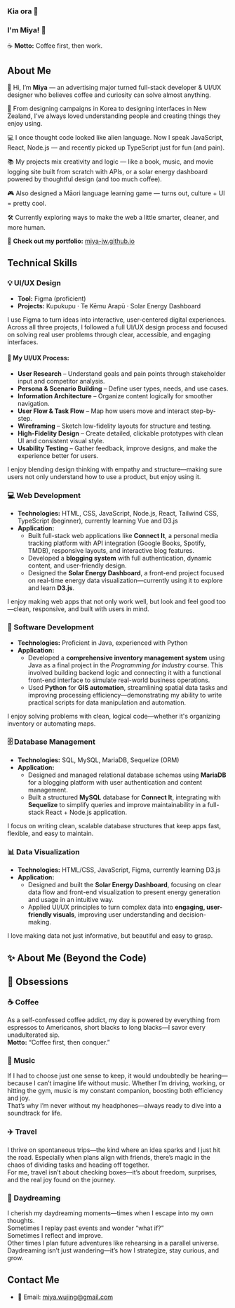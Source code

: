 ### Kia ora 👋

### I'm Miya! 🥳

☕ **Motto:** Coffee first, then work.

## About Me
👋 Hi, I’m **Miya** — an advertising major turned full-stack developer & UI/UX designer who believes coffee and curiosity can solve almost anything.

🎨 From designing campaigns in Korea to designing interfaces in New Zealand, I’ve always loved understanding people and creating things they enjoy using.  

💻 I once thought code looked like alien language. Now I speak JavaScript, React, Node.js — and recently picked up TypeScript just for fun (and pain).  

📚 My projects mix creativity and logic — like a book, music, and movie logging site built from scratch with APIs, or a solar energy dashboard powered by thoughtful design (and too much coffee).  

🎮 Also designed a Māori language learning game — turns out, culture + UI = pretty cool.

🛠️ Currently exploring ways to make the web a little smarter, cleaner, and more human.

🔗 **Check out my portfolio:** [miya-jw.github.io](https://miya-jw.github.io/)



## Technical Skills

### 💡 UI/UX Design

- **Tool:** Figma (proficient)  
- **Projects:** Kupukupu · Te Kēmu Arapū · Solar Energy Dashboard

I use Figma to turn ideas into interactive, user-centered digital experiences. Across all three projects, I followed a full UI/UX design process and focused on solving real user problems through clear, accessible, and engaging interfaces.

#### 🧭 My UI/UX Process:
- **User Research** – Understand goals and pain points through stakeholder input and competitor analysis.  
- **Persona & Scenario Building** – Define user types, needs, and use cases.  
- **Information Architecture** – Organize content logically for smoother navigation.  
- **User Flow & Task Flow** – Map how users move and interact step-by-step.  
- **Wireframing** – Sketch low-fidelity layouts for structure and testing.  
- **High-Fidelity Design** – Create detailed, clickable prototypes with clean UI and consistent visual style.  
- **Usability Testing** – Gather feedback, improve designs, and make the experience better for users.

I enjoy blending design thinking with empathy and structure—making sure users not only understand how to use a product, but enjoy using it.

### 💻 Web Development

- **Technologies:** HTML, CSS, JavaScript, Node.js, React, Tailwind CSS, TypeScript (beginner), currently learning Vue and D3.js  
- **Application:**  
  - Built full-stack web applications like **Connect It**, a personal media tracking platform with API integration (Google Books, Spotify, TMDB), responsive layouts, and interactive blog features.  
  - Developed a **blogging system** with full authentication, dynamic content, and user-friendly design.  
  - Designed the **Solar Energy Dashboard**, a front-end project focused on real-time energy data visualization—currently using it to explore and learn **D3.js**.

I enjoy making web apps that not only work well, but look and feel good too—clean, responsive, and built with users in mind.

### 🧠 Software Development

- **Technologies:** Proficient in Java, experienced with Python  
- **Application:**  
  - Developed a **comprehensive inventory management system** using Java as a final project in the *Programming for Industry* course. This involved building backend logic and connecting it with a functional front-end interface to simulate real-world business operations.  
  - Used **Python** for **GIS automation**, streamlining spatial data tasks and improving processing efficiency—demonstrating my ability to write practical scripts for data manipulation and automation.

I enjoy solving problems with clean, logical code—whether it's organizing inventory or automating maps.

### 🗄️ Database Management

- **Technologies:** SQL, MySQL, MariaDB, Sequelize (ORM)  
- **Application:**  
  - Designed and managed relational database schemas using **MariaDB** for a blogging platform with user authentication and content management.  
  - Built a structured **MySQL** database for **Connect It**, integrating with **Sequelize** to simplify queries and improve maintainability in a full-stack React + Node.js application.

I focus on writing clean, scalable database structures that keep apps fast, flexible, and easy to maintain.

### 📊 Data Visualization

- **Technologies:** HTML/CSS, JavaScript, Figma, currently learning D3.js  
- **Application:**  
  - Designed and built the **Solar Energy Dashboard**, focusing on clear data flow and front-end visualization to present energy generation and usage in an intuitive way.  
  - Applied UI/UX principles to turn complex data into **engaging, user-friendly visuals**, improving user understanding and decision-making.

I love making data not just informative, but beautiful and easy to grasp.


## ✨ About Me (Beyond the Code)

## 💛 Obsessions

### ☕ Coffee
As a self-confessed coffee addict, my day is powered by everything from espressos to Americanos, short blacks to long blacks—I savor every unadulterated sip.  
**Motto:** “Coffee first, then conquer.”

### 🎵 Music
If I had to choose just one sense to keep, it would undoubtedly be hearing—because I can’t imagine life without music. Whether I’m driving, working, or hitting the gym, music is my constant companion, boosting both efficiency and joy.  
That’s why I’m never without my headphones—always ready to dive into a soundtrack for life.

### ✈️ Travel  
I thrive on spontaneous trips—the kind where an idea sparks and I just hit the road. Especially when plans align with friends, there’s magic in the chaos of dividing tasks and heading off together.  
For me, travel isn’t about checking boxes—it’s about freedom, surprises, and the real joy found on the journey.

### 💭 Daydreaming  
I cherish my daydreaming moments—times when I escape into my own thoughts.  
Sometimes I replay past events and wonder “what if?”  
Sometimes I reflect and improve.  
Other times I plan future adventures like rehearsing in a parallel universe.  
Daydreaming isn’t just wandering—it’s how I strategize, stay curious, and grow.

## Contact Me
- 📧 Email: miya.wujing@gmail.com


